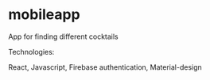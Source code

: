 # mobileapp
App for finding different cocktails

Technologies:

React, Javascript, Firebase authentication, Material-design
